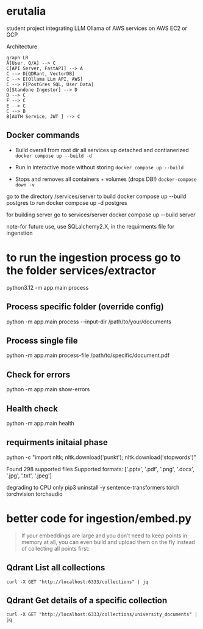 # erutalia
student project integrating LLM Ollama of AWS services on AWS EC2 or GCP

Architecture
```mermaid
graph LR
A[User, Q/A] --> C
C[API Server, FastAPI] --> A
C --> D[QDRant, VectorDB]
C --> E[Ollama LLm API, AWS]
C --> F[PostGres SQL, User Data]
G[Standone Ingestor] --> D
D --> C
F --> C
E --> C
C --> B
B[AUTH Service, JWT ] --> C
```
## Docker commands

- Build overall from root dir all services up detached and contianerized
```docker compose up --build -d```

- Run in interactive mode without storing
```docker compose up --build```

- Stops and removes all containers + volumes (drops DB!)
```docker-compose down -v```

go to the directory /services/server
to build 
docker compose up --build postgres
to run 
docker compose up -d postgres

for building server
go to services/server
docker compose up --build server

note-for future use, use SQLalchemy2.X, in the requirments file for ingenstion 

# to run the ingestion process go to the folder services/extractor
python3.12 -m app.main process

## Process specific folder (override config)
python -m app.main process --input-dir /path/to/your/documents

## Process single file
python -m app.main process-file /path/to/specific/document.pdf

## Check for errors
python -m app.main show-errors

## Health check
python -m app.main health

## requirments initaial phase 
python -c "import nltk; nltk.download('punkt'); nltk.download('stopwords')"

Found 298 supported files
Supported formats: ['.pptx', '.pdf', '.png', '.docx', '.jpg', '.txt', '.jpeg']

degrading to CPU only 
pip3 uninstall -y sentence-transformers torch torchvision torchaudio

# better code for ingestion/embed.py
> If your embeddings are large and you don’t need to keep points in memory at all, you can even build and upload them on the fly instead of collecting all points first:

## Qdrant List all collections
```curl -X GET "http://localhost:6333/collections" | jq```

## Qdrant Get details of a specific collection
```curl -X GET "http://localhost:6333/collections/university_documents" | jq```
